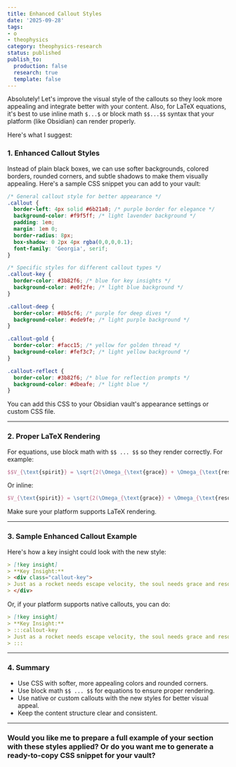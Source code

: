 ```yaml
---
title: Enhanced Callout Styles
date: '2025-09-28'
tags:
- o
- theophysics
category: theophysics-research
status: published
publish_to:
  production: false
  research: true
  template: false
---
```


Absolutely! Let's improve the visual style of the callouts so they look more appealing and integrate better with your content. Also, for LaTeX equations, it's best to use inline math `$...$` or block math `$$...$$` syntax that your platform (like Obsidian) can render properly.

Here's what I suggest:

### 1. **Enhanced Callout Styles**

Instead of plain black boxes, we can use softer backgrounds, colored borders, rounded corners, and subtle shadows to make them visually appealing. Here's a sample CSS snippet you can add to your vault:

```css
/* General callout style for better appearance */
.callout {
  border-left: 4px solid #6b21a8; /* purple border for elegance */
  background-color: #f9f5ff; /* light lavender background */
  padding: 1em;
  margin: 1em 0;
  border-radius: 8px;
  box-shadow: 0 2px 4px rgba(0,0,0,0.1);
  font-family: 'Georgia', serif;
}

/* Specific styles for different callout types */
.callout-key {
  border-color: #3b82f6; /* blue for key insights */
  background-color: #e0f2fe; /* light blue background */
}

.callout-deep {
  border-color: #8b5cf6; /* purple for deep dives */
  background-color: #ede9fe; /* light purple background */
}

.callout-gold {
  border-color: #facc15; /* yellow for golden thread */
  background-color: #fef3c7; /* light yellow background */
}

.callout-reflect {
  border-color: #3b82f6; /* blue for reflection prompts */
  background-color: #dbeafe; /* light blue */
}
```

You can add this CSS to your Obsidian vault's appearance settings or custom CSS file.

---

### 2. **Proper LaTeX Rendering**

For equations, use block math with `$$ ... $$` so they render correctly. For example:

```latex
$$V_{\text{spirit}} = \sqrt{2(\Omega_{\text{grace}} + \Omega_{\text{resonance}}) (m_{\text{sin}} + m_Q + m_U)}$$
```

Or inline:

```latex
$V_{\text{spirit}} = \sqrt{2(\Omega_{\text{grace}} + \Omega_{\text{resonance}}) (m_{\text{sin}} + m_Q + m_U)}$
```

Make sure your platform supports LaTeX rendering.

---

### 3. **Sample Enhanced Callout Example**

Here's how a key insight could look with the new style:

```markdown
> [!key insight]
> **Key Insight:**  
> <div class="callout-key">
> Just as a rocket needs escape velocity, the soul needs grace and resonance to break free from sin’s pull.
> </div>
```

Or, if your platform supports native callouts, you can do:

```markdown
> [!key insight]
> **Key Insight:**  
> :::callout-key
> Just as a rocket needs escape velocity, the soul needs grace and resonance to break free from sin’s pull.
> :::
```

---

### 4. **Summary**

- Use CSS with softer, more appealing colors and rounded corners.
- Use block math `$$ ... $$` for equations to ensure proper rendering.
- Use native or custom callouts with the new styles for better visual appeal.
- Keep the content structure clear and consistent.

---

### Would you like me to prepare a full example of your section with these styles applied? Or do you want me to generate a ready-to-copy CSS snippet for your vault?